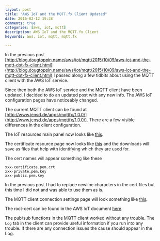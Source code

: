 ```yaml
---
layout: post
title: "AWS IoT and the MQTT.fx Client Updated"
date: 2016-02-12 19:38
comments: true
categories: [aws, iot, mqtt]
description: AWS IoT and the MQTT.fx Client
keywords: aws, iot, mqtt, mqtt.fx

---
```


In the previous post [http://blog.dougtoppin.name/aws/iot/mqtt/2015/10/09/aws-iot-and-the-mqtt-dot-fx-client.html](http://blog.dougtoppin.name/aws/iot/mqtt/2015/10/09/aws-iot-and-the-mqtt-dot-fx-client.html) I passed along a few tidbits about using the MQTT client with the AWS IoT service.

Since then both the AWS IoT service and the MQTT client have been updated.
I decided to do an updated post with any new info.
The AWS IoT configuration pages have noticeably changed.

The current MQTT client can be found at [http://www.jensd.de/apps/mqttfx/1.0.0/](http://www.jensd.de/apps/mqttfx/1.0.0/).
There are a few visible differences in the client configuration.

The IoT resources main panel now looks like [this](https://cloud.githubusercontent.com/assets/1274131/13024421/9609c614-d1c2-11e5-8725-f3f160c551f0.png).

The certificate resource page now looks like [this](https://cloud.githubusercontent.com/assets/1274131/13024483/59dd41d8-d1c3-11e5-896f-fb37ef5e16fe.png) and the downloads will save as files that help with identifying which they are used for.

The cert names will appear something like these

    xxx-certificate.pem.crt
    xxx-private.pem.key
    xxx-public.pem.key


In the previous post I had to replace newline characters in the cert files but this time I did not and was able to use them as is.

The MQTT client connection settings page will look something like [this](https://cloud.githubusercontent.com/assets/1274131/13024605/04eb32d2-d1c5-11e5-8bbc-1b846778754f.png).

The root-cert can be found in the AWS IoT document [here](https://cloud.githubusercontent.com/assets/1274131/13024615/4b4944e4-d1c5-11e5-82fc-e8def10ff09c.png).

The pub/sub functions in the MQTT client worked without any trouble.
The `Log` tab in the client can provide useful information if you run into any trouble.
If there are any connection issues the cause should appear in the Log.
